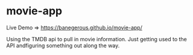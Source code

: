 # movie-app

Live Demo => https://banegerous.github.io/movie-app/

Using the TMDB api to pull in movie information. 
Just getting used to the API andfiguring something out along the way.
